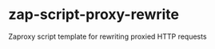 zap-script-proxy-rewrite
========================

Zaproxy script template for rewriting proxied HTTP requests
